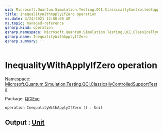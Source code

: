 ```yaml
---
uid: Microsoft.Quantum.Simulation.Testing.QCI.ClassicallyControlledSupportTests.InequalityWithApplyIfZero
title: InequalityWithApplyIfZero operation
ms.date: 3/24/2021 12:00:00 AM
ms.topic: managed-reference
qsharp.kind: operation
qsharp.namespace: Microsoft.Quantum.Simulation.Testing.QCI.ClassicallyControlledSupportTests
qsharp.name: InequalityWithApplyIfZero
qsharp.summary: ''
---
```


# InequalityWithApplyIfZero operation

Namespace: [Microsoft.Quantum.Simulation.Testing.QCI.ClassicallyControlledSupportTests](xref:Microsoft.Quantum.Simulation.Testing.QCI.ClassicallyControlledSupportTests)

Package: [QCIExe](https://nuget.org/packages/QCIExe)




```qsharp
operation InequalityWithApplyIfZero () : Unit
```


## Output : [Unit](xref:microsoft.quantum.lang-ref.unit)


